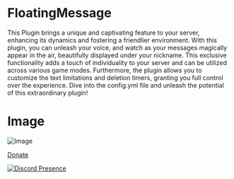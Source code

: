 # FloatingMessage

This Plugin brings a unique and captivating feature to your server, enhancing its dynamics and fostering a friendlier environment. With this plugin, you can unleash your voice, and watch as your messages magically appear in the air, beautifully displayed under your nickname. This exclusive functionality adds a touch of individuality to your server and can be utilized across various game modes. Furthermore, the plugin allows you to customize the text limitations and deletion timers, granting you full control over the experience. Dive into the config.yml file and unleash the potential of this extraordinary plugin!


# Image 
![Image](https://cdn.discordapp.com/attachments/1107134567942459402/1122735548071673926/imagen_2023-06-25_215012581.png)

[Donate](https://www.paypal.me/streesmc)

[![Discord Presence](https://lanyard.cnrad.dev/api/1094481422292627496?theme=dark&bg=005cff&animated=false&hideDiscrim=true&borderRadius=30px&idleMessage=Hello%20guys%20and%20girls)](https://discord.com/users/1094481422292627496)

